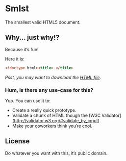 # Smlst

The smallest valid HTML5 document.

## Why... just why!?

Because it’s fun!

Here it is:

```html
<!doctype html><title>·</title>
```

_Psst, you may want to download the [HTML file](smlst.html)_.

### Hum, is there any use-case for this?

Yup. You can use it to:

- Create a really quick prototype.
- Validate a chunk of HTML though the [W3C Validator]
  (http://validator.w3.org/#validate_by_input).
- Make your coworkers think you’re cool.

## License

Do whatever you want with this, it’s public domain.
